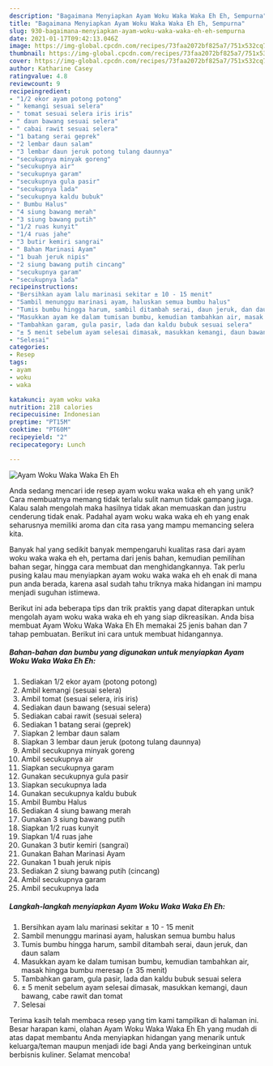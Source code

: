 ```yaml
---
description: "Bagaimana Menyiapkan Ayam Woku Waka Waka Eh Eh, Sempurna"
title: "Bagaimana Menyiapkan Ayam Woku Waka Waka Eh Eh, Sempurna"
slug: 930-bagaimana-menyiapkan-ayam-woku-waka-waka-eh-eh-sempurna
date: 2021-01-17T09:42:13.046Z
image: https://img-global.cpcdn.com/recipes/73faa2072bf825a7/751x532cq70/ayam-woku-waka-waka-eh-eh-foto-resep-utama.jpg
thumbnail: https://img-global.cpcdn.com/recipes/73faa2072bf825a7/751x532cq70/ayam-woku-waka-waka-eh-eh-foto-resep-utama.jpg
cover: https://img-global.cpcdn.com/recipes/73faa2072bf825a7/751x532cq70/ayam-woku-waka-waka-eh-eh-foto-resep-utama.jpg
author: Katharine Casey
ratingvalue: 4.8
reviewcount: 9
recipeingredient:
- "1/2 ekor ayam potong potong"
- " kemangi sesuai selera"
- " tomat sesuai selera iris iris"
- " daun bawang sesuai selera"
- " cabai rawit sesuai selera"
- "1 batang serai geprek"
- "2 lembar daun salam"
- "3 lembar daun jeruk potong tulang daunnya"
- "secukupnya minyak goreng"
- "secukupnya air"
- "secukupnya garam"
- "secukupnya gula pasir"
- "secukupnya lada"
- "secukupnya kaldu bubuk"
- " Bumbu Halus"
- "4 siung bawang merah"
- "3 siung bawang putih"
- "1/2 ruas kunyit"
- "1/4 ruas jahe"
- "3 butir kemiri sangrai"
- " Bahan Marinasi Ayam"
- "1 buah jeruk nipis"
- "2 siung bawang putih cincang"
- "secukupnya garam"
- "secukupnya lada"
recipeinstructions:
- "Bersihkan ayam lalu marinasi sekitar ± 10 - 15 menit"
- "Sambil menunggu marinasi ayam, haluskan semua bumbu halus"
- "Tumis bumbu hingga harum, sambil ditambah serai, daun jeruk, dan daun salam"
- "Masukkan ayam ke dalam tumisan bumbu, kemudian tambahkan air, masak hingga bumbu meresap (± 35 menit)"
- "Tambahkan garam, gula pasir, lada dan kaldu bubuk sesuai selera"
- "± 5 menit sebelum ayam selesai dimasak, masukkan kemangi, daun bawang, cabe rawit dan tomat"
- "Selesai"
categories:
- Resep
tags:
- ayam
- woku
- waka

katakunci: ayam woku waka 
nutrition: 218 calories
recipecuisine: Indonesian
preptime: "PT15M"
cooktime: "PT60M"
recipeyield: "2"
recipecategory: Lunch

---
```



![Ayam Woku Waka Waka Eh Eh](https://img-global.cpcdn.com/recipes/73faa2072bf825a7/751x532cq70/ayam-woku-waka-waka-eh-eh-foto-resep-utama.jpg)

Anda sedang mencari ide resep ayam woku waka waka eh eh yang unik? Cara membuatnya memang tidak terlalu sulit namun tidak gampang juga. Kalau salah mengolah maka hasilnya tidak akan memuaskan dan justru cenderung tidak enak. Padahal ayam woku waka waka eh eh yang enak seharusnya memiliki aroma dan cita rasa yang mampu memancing selera kita.

Banyak hal yang sedikit banyak mempengaruhi kualitas rasa dari ayam woku waka waka eh eh, pertama dari jenis bahan, kemudian pemilihan bahan segar, hingga cara membuat dan menghidangkannya. Tak perlu pusing kalau mau menyiapkan ayam woku waka waka eh eh enak di mana pun anda berada, karena asal sudah tahu triknya maka hidangan ini mampu menjadi suguhan istimewa.




Berikut ini ada beberapa tips dan trik praktis yang dapat diterapkan untuk mengolah ayam woku waka waka eh eh yang siap dikreasikan. Anda bisa membuat Ayam Woku Waka Waka Eh Eh memakai 25 jenis bahan dan 7 tahap pembuatan. Berikut ini cara untuk membuat hidangannya.

<!--inarticleads1-->

##### Bahan-bahan dan bumbu yang digunakan untuk menyiapkan Ayam Woku Waka Waka Eh Eh:

1. Sediakan 1/2 ekor ayam (potong potong)
1. Ambil  kemangi (sesuai selera)
1. Ambil  tomat (sesuai selera, iris iris)
1. Sediakan  daun bawang (sesuai selera)
1. Sediakan  cabai rawit (sesuai selera)
1. Sediakan 1 batang serai (geprek)
1. Siapkan 2 lembar daun salam
1. Siapkan 3 lembar daun jeruk (potong tulang daunnya)
1. Ambil secukupnya minyak goreng
1. Ambil secukupnya air
1. Siapkan secukupnya garam
1. Gunakan secukupnya gula pasir
1. Siapkan secukupnya lada
1. Gunakan secukupnya kaldu bubuk
1. Ambil  Bumbu Halus
1. Sediakan 4 siung bawang merah
1. Gunakan 3 siung bawang putih
1. Siapkan 1/2 ruas kunyit
1. Siapkan 1/4 ruas jahe
1. Gunakan 3 butir kemiri (sangrai)
1. Gunakan  Bahan Marinasi Ayam
1. Gunakan 1 buah jeruk nipis
1. Sediakan 2 siung bawang putih (cincang)
1. Ambil secukupnya garam
1. Ambil secukupnya lada




<!--inarticleads2-->

##### Langkah-langkah menyiapkan Ayam Woku Waka Waka Eh Eh:

1. Bersihkan ayam lalu marinasi sekitar ± 10 - 15 menit
1. Sambil menunggu marinasi ayam, haluskan semua bumbu halus
1. Tumis bumbu hingga harum, sambil ditambah serai, daun jeruk, dan daun salam
1. Masukkan ayam ke dalam tumisan bumbu, kemudian tambahkan air, masak hingga bumbu meresap (± 35 menit)
1. Tambahkan garam, gula pasir, lada dan kaldu bubuk sesuai selera
1. ± 5 menit sebelum ayam selesai dimasak, masukkan kemangi, daun bawang, cabe rawit dan tomat
1. Selesai




Terima kasih telah membaca resep yang tim kami tampilkan di halaman ini. Besar harapan kami, olahan Ayam Woku Waka Waka Eh Eh yang mudah di atas dapat membantu Anda menyiapkan hidangan yang menarik untuk keluarga/teman maupun menjadi ide bagi Anda yang berkeinginan untuk berbisnis kuliner. Selamat mencoba!
